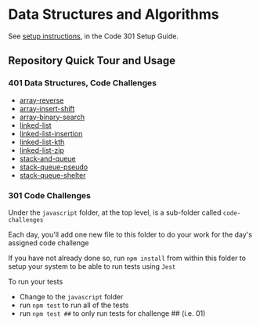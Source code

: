 # Data Structures and Algorithms

See [setup instructions](https://codefellows.github.io/setup-guide/code-301/3-code-challenges), in the Code 301 Setup Guide.

## Repository Quick Tour and Usage

### 401 Data Structures, Code Challenges

- [array-reverse](./c-sharp/array-reverse/README.md)
- [array-insert-shift](./c-sharp/array-insert-shift/README.md)
- [array-binary-search](./c-sharp/array-binary-search/README.md)
- [linked-list](./dotnet/DataStructures/README.md)
- [linked-list-insertion](./dotnet/DataStructures/README.md)
- [linked-list-kth](./dotnet/DataStructures/README.md)
- [linked-list-zip](./dotnet/DataStructures/README.md)
- [stack-and-queue](./dotnet/DataStructures/CodeChallenges/Lab09-stacks-and-queues/README.md)
- [stack-queue-pseudo](./dotnet/DataStructures/CodeChallenges/Lab10-stack-queue-pseudo/README.md)
- [stack-queue-shelter](./dotnet/DataStructures/CodeChallenges/Challenge12-stack-queue-animal-shelter/README.md)

### 301 Code Challenges

Under the `javascript` folder, at the top level, is a sub-folder called `code-challenges`

Each day, you'll add one new file to this folder to do your work for the day's assigned code challenge

If you have not already done so, run `npm install` from within this folder to setup your system to be able to run tests using `Jest`

To run your tests

- Change to the `javascript` folder
- run `npm test` to run all of the tests
- run `npm test ##` to only run tests for challenge ## (i.e. 01)
